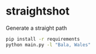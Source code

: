 # straightshot
Generate a straight path
```bash
pip install -r requirements
python main.py -l "Bala, Wales"
```
